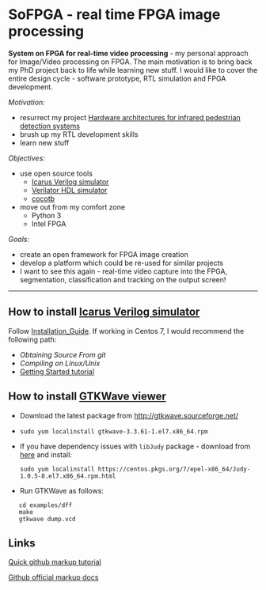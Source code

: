 # SoFPGA - real time FPGA image processing
**System on FPGA for real-time video processing** - my personal approach for Image/Video processing on FPGA. The main motivation is to bring back my PhD project back to life while learning new stuff. I would like to cover the entire design cycle - software prototype, RTL simulation and FPGA development. 

*Motivation:*
- resurrect my project [Hardware architectures for infrared pedestrian detection systems](https://www.napier.ac.uk/research-and-innovation/research-search/outputs/hardware-architectures-for-infrared-pedestrian-detection-systems#downloads)
- brush up my RTL development skills
- learn new stuff

*Objectives:*
- use open source tools
   - [Icarus Verilog simulator](http://iverilog.icarus.com/)
   - [Verilator HDL simulator](https://www.veripool.org/wiki/verilator)
   - [cocotb](https://cocotb.readthedocs.io/en/latest/)
 - move out from my comfort zone
   - Python 3
   - Intel FPGA

*Goals:*
- create an open framework for FPGA image creation
- develop a platform which could be re-used for similar projects
- I want to see this again - real-time video capture into the FPGA, segmentation, classification and tracking on the output screen!


___



How to install [Icarus Verilog simulator](http://iverilog.icarus.com/)
----------------------------------------------------------------------

Follow [Installation_Guide](https://iverilog.fandom.com/wiki/Installation_Guide). If working in Centos 7, I would recommend the following path: 
- *Obtaining Source From git*
- *Compiling on Linux/Unix*
- [Getting Started tutorial](https://iverilog.fandom.com/wiki/Getting_Started)


How to install [GTKWave viewer](http://gtkwave.sourceforge.net/)
----------------------

- Download the latest package from http://gtkwave.sourceforge.net/ 
- `sudo yum localinstall gtkwave-3.3.61-1.el7.x86_64.rpm`
- If you have dependency issues with `libJudy` package - download from [here](https://centos.pkgs.org/7/epel-x86_64/Judy-1.0.5-8.el7.x86_64.rpm.html) and install:

   `sudo yum localinstall https://centos.pkgs.org/7/epel-x86_64/Judy-1.0.5-8.el7.x86_64.rpm.html`
- Run GTKWave as follows:
```
   cd examples/dff
   make
   gtkwave dump.vcd
```

Links
-----

[Quick github markup tutorial](https://github.com/adam-p/markdown-here/wiki/Markdown-Here-Cheatsheet)

[Github official markup docs](https://help.github.com/en/github/writing-on-github/basic-writing-and-formatting-syntax)
